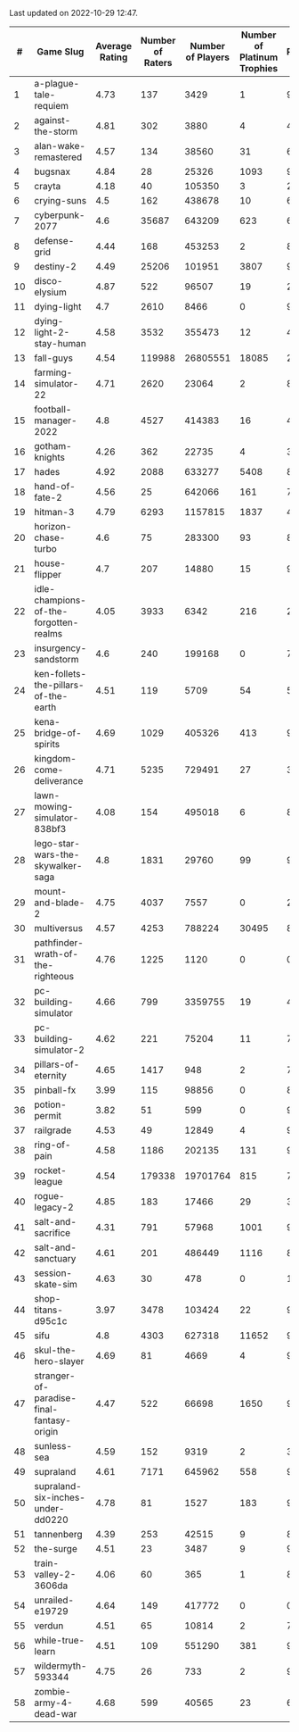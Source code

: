 Last updated on 2022-10-29 12:47.


|#|Game Slug|Average Rating|Number of Raters|Number of Players|Number of Platinum Trophies|Max Rarity (%)|
|---|---|---|---|---|---|---|
|1|a-plague-tale-requiem|4.73|137|3429|1|91|
|2|against-the-storm|4.81|302|3880|4|4|
|3|alan-wake-remastered|4.57|134|38560|31|6|
|4|bugsnax|4.84|28|25326|1093|97|
|5|crayta|4.18|40|105350|3|23|
|6|crying-suns|4.5|162|438678|10|65|
|7|cyberpunk-2077|4.6|35687|643209|623|61|
|8|defense-grid|4.44|168|453253|2|80|
|9|destiny-2|4.49|25206|101951|3807|96|
|10|disco-elysium|4.87|522|96507|19|28|
|11|dying-light|4.7|2610|8466|0|96|
|12|dying-light-2-stay-human|4.58|3532|355473|12|48|
|13|fall-guys|4.54|119988|26805551|18085|2|
|14|farming-simulator-22|4.71|2620|23064|2|82|
|15|football-manager-2022|4.8|4527|414383|16|48|
|16|gotham-knights|4.26|362|22735|4|35|
|17|hades|4.92|2088|633277|5408|89|
|18|hand-of-fate-2|4.56|25|642066|161|72|
|19|hitman-3|4.79|6293|1157815|1837|48|
|20|horizon-chase-turbo|4.6|75|283300|93|83|
|21|house-flipper|4.7|207|14880|15|93|
|22|idle-champions-of-the-forgotten-realms|4.05|3933|6342|216|25|
|23|insurgency-sandstorm|4.6|240|199168|0|7|
|24|ken-follets-the-pillars-of-the-earth|4.51|119|5709|54|53|
|25|kena-bridge-of-spirits|4.69|1029|405326|413|94|
|26|kingdom-come-deliverance|4.71|5235|729491|27|30|
|27|lawn-mowing-simulator-838bf3|4.08|154|495018|6|89|
|28|lego-star-wars-the-skywalker-saga|4.8|1831|29760|99|98|
|29|mount-and-blade-2|4.75|4037|7557|0|21|
|30|multiversus|4.57|4253|788224|30495|80|
|31|pathfinder-wrath-of-the-righteous|4.76|1225|1120|0|0.1|
|32|pc-building-simulator|4.66|799|3359755|19|47|
|33|pc-building-simulator-2|4.62|221|75204|11|74|
|34|pillars-of-eternity|4.65|1417|948|2|79|
|35|pinball-fx|3.99|115|98856|0|85|
|36|potion-permit|3.82|51|599|0|97|
|37|railgrade|4.53|49|12849|4|98|
|38|ring-of-pain|4.58|1186|202135|131|97|
|39|rocket-league|4.54|179338|19701764|815|75|
|40|rogue-legacy-2|4.85|183|17466|29|36|
|41|salt-and-sacrifice|4.31|791|57968|1001|91|
|42|salt-and-sanctuary|4.61|201|486449|1116|83|
|43|session-skate-sim|4.63|30|478|0|14|
|44|shop-titans-d95c1c|3.97|3478|103424|22|98|
|45|sifu|4.8|4303|627318|11652|96|
|46|skul-the-hero-slayer|4.69|81|4669|4|96|
|47|stranger-of-paradise-final-fantasy-origin|4.47|522|66698|1650|98|
|48|sunless-sea|4.59|152|9319|2|37|
|49|supraland|4.61|7171|645962|558|99|
|50|supraland-six-inches-under-dd0220|4.78|81|1527|183|99|
|51|tannenberg|4.39|253|42515|9|83|
|52|the-surge|4.51|23|3487|9|94|
|53|train-valley-2-3606da|4.06|60|365|1|88|
|54|unrailed-e19729|4.64|149|417772|0|0.2|
|55|verdun|4.51|65|10814|2|70|
|56|while-true-learn|4.51|109|551290|381|93|
|57|wildermyth-593344|4.75|26|733|2|91|
|58|zombie-army-4-dead-war|4.68|599|40565|23|66|
